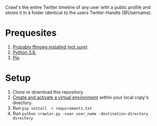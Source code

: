 Crawl's the entire Twitter timeline of any user with a public profile and stores it in a folder identical
to the users Twitter-Handle (@Username).

# Prequesites

1. [Probably ffmpeg installed (not sure)](https://www.ffmpeg.org).
2. [Python 3.8.](https://www.python.org/downloads/)
3. [Pip](https://pip.pypa.io/en/latest/installing/)

# Setup

1. Clone or download this repository.
2. [Create and activate a virtual environment](https://uoa-eresearch.github.io/eresearch-cookbook/recipe/2014/11/26/python-virtual-env/) within your local copy's directory.
3. Run `pip install -r requirements.txt`
4. Run `python crawler.py -user user_name -destination-directory directory`